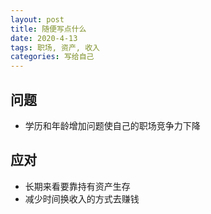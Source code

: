 ```yaml
---
layout: post
title: 随便写点什么
date: 2020-4-13
tags: 职场, 资产, 收入
categories: 写给自己
---
```

## 问题

* 学历和年龄增加问题使自己的职场竞争力下降

## 应对

* 长期来看要靠持有资产生存
* 减少时间换收入的方式去赚钱